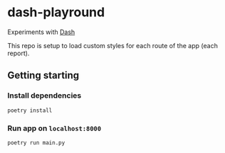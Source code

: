 # dash-playround

Experiments with [Dash](https://dash.plotly.com/)

This repo is setup to load custom styles for each route of the app (each report).

## Getting starting

### Install dependencies

```
poetry install
```

### Run app on `localhost:8000`
```
poetry run main.py
```

